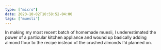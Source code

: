 ```yaml
---
type: ["micro"]
date: 2023-10-02T10:58:52-04:00
tags: ["muesli"]
---
```

In making my most recent batch of homemade muesli, I underestimated the power of a particular kitchen appliance and wound up basically adding almond flour to the recipe instead of the crushed almonds I'd planned on.
